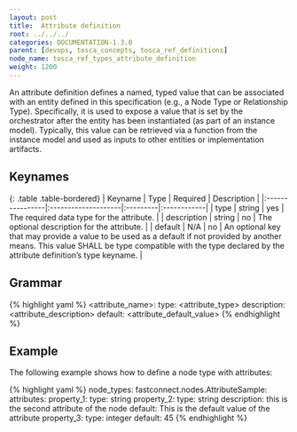 ```yaml
---
layout: post
title:  Attribute definition
root: ../../../
categories: DOCUMENTATION-1.3.0
parent: [devops, tosca_concepts, tosca_ref_definitions]
node_name: tosca_ref_types_attribute_definition
weight: 1200
---
```


An attribute definition defines a named, typed value that can be associated with an entity defined in this specification (e.g., a Node Type or Relationship Type).  Specifically, it is used to expose a value that is set by the orchestrator after the entity has been instantiated (as part of an instance model).  Typically, this value can be retrieved via a function from the instance model and used as inputs to other entities or implementation artifacts.

## Keynames

{: .table .table-bordered}
| Keyname         | Type                | Required | Description |
|:----------------|:--------------------|:---------|:------------|
| type            | string              | yes      | The required data type for the attribute. |
| description     | string              | no       | The optional description for the attribute. |
| default         | N/A                 | no | An optional key that may provide a value to be used as a default if not provided by another means. This value SHALL be type compatible with the type declared by the attribute definition’s type keyname. |

## Grammar

{% highlight yaml %}
<attribute_name>:
  type: <attribute_type>
  description: <attribute_description>
  default: <attribute_default_value>
{% endhighlight %}

## Example

The following example shows how to define a node type with attributes:

{% highlight yaml %}
node_types:
  fastconnect.nodes.AttributeSample:
    attributes:
      property_1:
        type: string
      property_2:
        type: string
        description: this is the second attribute of the node
        default: This is the default value of the attribute
      property_3:
        type: integer
        default: 45
{% endhighlight %}
